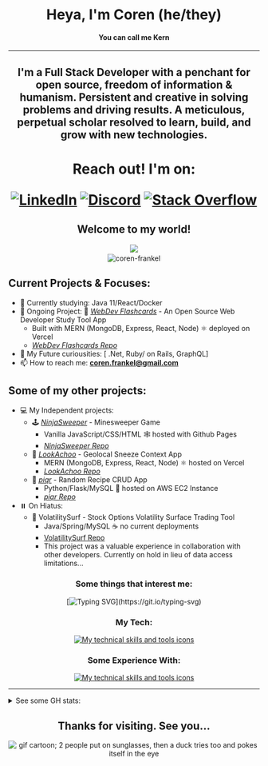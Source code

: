 <h1 align=center>Heya, I'm Coren (he/they)</h1>
<h4 align=center>You can call me Kern</h4>
<hr>
<h2 align=center>
  I'm a Full Stack Developer with a penchant for open source, freedom of information & humanism. Persistent and creative in solving problems and driving results. A meticulous, perpetual scholar resolved to learn, build, and grow with new technologies.
</h2>
<h1 align=center>Reach out! I'm on:
  
[![LinkedIn](https://img.shields.io/badge/LinkedIn-0A66C2.svg?style=plastic&logo=linkedin)](https://linkedin.com/in/coren-frankel)
[![Discord](https://img.shields.io/badge/Discord-black?style=plastic&logo=discord&logoColor=white&labelColor=5865F2)](https://discordapp.com/users/uncle_baby_kern#8432)
[![Stack Overflow](https://img.shields.io/badge/-StackOverflow-FE7A16?style=plastic&logo=stack-overflow&logoColor=black&labelColor=white)](https://stackoverflow.com/users/19356052/unclebabykern?tab=profile)
  
</h1>
<div align="center">
  <h2>Welcome to my world!</h2>
  <img src="https://i.giphy.com/media/GsiBgbwZAsWsg/giphy.webp" rel="sesame street yippers computer download gif">
  <br/>
  <img src="https://komarev.com/ghpvc/?username=coren-frankel&label=Profile%20views&color=red&style=plastic" alt="coren-frankel" />
</div>

## Current Projects & Focuses:

- 💭 Currently studying: Java 11/React/Docker
- 🦫 Ongoing Project: 📝 [*WebDev Flashcards*](https://webdev-flashcards.vercel.app/) - An Open Source Web Developer Study Tool App 
  + Built with MERN (MongoDB, Express, React, Node) ⚛️ deployed on Vercel
  + [*WebDev Flashcards Repo*](https://github.com/m-smith15/webdev_flashcards)
- 🔮 My Future curiousities: [ .Net, Ruby/ on Rails, GraphQL]
- 📫 How to reach me: **coren.frankel@gmail.com**

## Some of my other projects:

- 💻 My Independent projects: 
  + 🕹️ [*NinjaSweeper*](https://coren-frankel.github.io/NinjaSweeper/) - Minesweeper Game
    - Vanilla JavaScript/CSS/HTML 🕸️ hosted with Github Pages
    - [*NinjaSweeper Repo*](https://github.com/coren-frankel/NinjaSweeper)
  + 🤧 [*LookAchoo*](https://look-achoo.vercel.app) - Geolocal Sneeze Context App
    - MERN (MongoDB, Express, React, Node) ⚛️ hosted on Vercel
    - [*LookAchoo Repo*](https://github.com/coren-frankel/LookAchoo")
  + 🍳 [*piqr*](http://3.101.63.102/) - Random Recipe CRUD App
    - Python/Flask/MySQL 🐍 hosted on AWS EC2 Instance
    - [*piqr Repo*](https://github.com/coren-frankel/meal_picker)
- ⏸️ On Hiatus:
  + 🌊 VolatilitySurf - Stock Options Volatility Surface Trading Tool 
    - Java/Spring/MySQL ☕ no current deployments
    - [VolatilitySurf Repo](https://github.com/coren-frankel/VolatilitySurf)
    - This project was a valuable experience in collaboration with other developers. Currently on hold in lieu of data access limitations...

<div align=center>
<h3>Some things that interest me:</h3>

[![Typing SVG](https://readme-typing-svg.demolab.com/?&pause=400&color=F70000&width=700&align=center&lines=Horror,+Sci-Fi,+Fantasy,+Satire,+Drama,+Suspense,+Mystery;Existentialism,+Absurdism,+Humanism,+Nihil...+ah+whatever...;All+work+and+no+play+makes+Jack+a+dull+boy...;Survival-Horror,+RPGs,+Puzzle/Story-Driven+Games;Prog-Metal,+Lo-Fi+Hip+Hop,+Pop-Punk,+Folk,+Indie+et+al.)](https://git.io/typing-svg)
  
</div>
<h3 align="center">My Tech:</h3>
<p align=center>
  <a href="https://skillicons.dev">
    <img src="https://skillicons.dev/icons?i=html,css,js,ts,py,java,md,git,vscode,eclipse,idea,jest,regex,vim,nginx,figma,bootstrap,materialui,tailwind,postgres,mysql,mongodb,spring,maven,flask,hibernate,d3,jquery,nodejs,react,redux,express,nextjs,vercel,aws,gcp,babel,docker,codepen,replit&perline=10" alt="My technical skills and tools icons">
  </a>
</p>
<h3 align=center>Some Experience With:</h3>
<p align=center>
  <a href="https://skillicons.dev">
    <img src="https://skillicons.dev/icons?i=c,cs,cpp,angular,dotnet,nestjs,firebase,androidstudio,visualstudio,selenium,svg" alt="My technical skills and tools icons">
  </a>
</p>
<!-- 
<ul>
  <li>Languages: [Python, Java, JavaScript, TypeScript, SQL, HTML5, CSS3]</li>
  <li>Frontend: [ReactJS, Bootstrap, Material UI, Tailwind CSS, Jinja2, JSX, Redux]</li>
  <li>Backend: [ExpressJS, Flask, Spring Boot, Apache Tomcat, Apache Maven, Nodemon]</li>
  <li>Fullstack: [NodeJS, AJAX (Fetch, Axios), JSP & JSTL, JSON, npm, Socket.io, Next.js]
  <li>Databases: [MySQL, MongoDB, PostgreSQL]</li>
  <li>DevOps: [AWS EC2, Vercel, Google Cloud Platform, MongoDB Atlas, Gunicorn, Nginx]</li>
  <li>UI/UX Design: [Balsamiq, Trello]</li>
  <li>myIDEs: [Postman, MySQL Workbench, VS Code, Spring Tool Suite 4, MongoDB Compass]</li>
  <li>Other Tools: [Jest, D3.js, Plotly, Anime.js, Chrome DevTools, dotenv, PyMySQL, Unirest, Mongoose]</li>
  <li>Version Control: [Git, Github]</li>
  <li>OS: [macOS, (Ubuntu & Windows proficient)]</li>
  <li>Concepts & Methodologies: [ORM, NoSQL, Agile, Waterfall, Kanban, Scrum, SDLC, REST, MVC, TDD, OOP, Functional Programming]</li>
  <li>Persistence & Validation: [JPA, session, bcrypt, flash messaging, regular expressions, webhooks]</li>
  <li>Exposure: [C, Angular, Nest.js, C#, Docker, React Native]</li>
</ul>
 -->
<hr/>
<details>
  <summary>See some GH stats:</summary>
  <br>
  <div align="center">
    <p align="center"> <a href="https://github.com/ryo-ma/github-profile-trophy"><img src="https://github-profile-trophy.vercel.app/?username=coren-frankel&column=-1&theme=dark_lover" alt="coren-frankel" /></a> </p>
    <p style="display: flex; justify-content: space-between;">
      <img alt="coren-frankel's GitHub Stats" src="https://github-readme-stats.vercel.app/api?username=coren-frankel&theme=outrun&show_icons=true" />
      <img src="https://github-readme-streak-stats.herokuapp.com/?user=coren-frankel&layout=compact&show_icons=true&theme=yeblu" alt="coren-frankel" /></p>
    <p><img alt="coren-frankel's Github Top Languages" src="https://github-readme-stats.vercel.app/api/top-langs/?username=coren-frankel&layout=compact&theme=cobalt2&show_icons=true&langs_count=6" /></p>
    <h4>Check me out! Whooa <em>Bad snek!</em></h4>

![Snake animation](https://github.com/coren-frankel/coren-frankel/blob/output/github-contribution-grid-snake.svg)

  </div>
</details>

<div align=center>
  
  ## Thanks for visiting. See you...
  
  <img src="https://i.giphy.com/media/GHeV8BGjJAAWk/giphy.webp" alt="gif cartoon; 2 people put on sunglasses, then a duck tries too and pokes itself in the eye">
</div>
